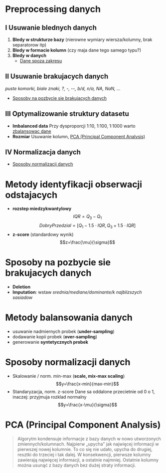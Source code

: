 # Preprocessing danych
## I Usuwanie blednych danych
1. **Bledy w strukturze bazy** (nierowne wymiary wiersza/kolumny, brak separatorow itp)
2. **Bledy w formacie kolumn** (czy maja dane tego samego typu?)
3. **Bledy w danych** 
    - [Dane spoza zakresu](#Metody%20identyfikacji%20obserwacji%20odstajacych)
## II Usuwanie brakujacych danych
*puste komorki, biale znaki, ?, -, --, b/d, n/a, NA, NaN, ...*
- [Sposoby na pozbycie sie brakujacych danych](#Sposoby%20na%20pozbycie%20sie%20brakujacych%20danych)

## III Optymalizowanie struktury datasetu
- **Imbalanced data**
	Przy dysproporcji 1:10, 1:100, 1:1000 warto [zbalansowac dane](#Metody%20balansowania%20danych)
- **Rozmiar**
	Usuwanie kolumn, [PCA (Principal Component Analysis)](#PCA%20(Principal%20Component%20Analysis))

## IV Normalizacja danych
- [Sposoby normalizacji danych](#Sposoby%20normalizacji%20danych)

# Metody identyfikacji obserwacji odstajacych
 - **rozstep miedzykwantylowy**
$$IQR = Q_3 - Q_1$$
$$DobryPrzedzial = [Q_1 - 1.5\cdot IQR, Q_3 + 1.5\cdot IQR]$$
- **z-score** (standardowy wynik)
$$z=\frac{\mu}{\sigma}$$

# Sposoby na pozbycie sie brakujacych danych
- **Deletion**
- **Imputation**: wstaw *srednia/mediane/dominante/k najblizszych sasiadow*

# Metody balansowania danych
- usuwanie nadmiernych probek (**under-sampling**)
- dodawanie kopii probek (**over-sampling**)
- generowanie **syntetycznych probek**

# Sposoby normalizacji danych
- Skalowanie / norm. min-max (**scale, mix-max scaling**)	$$y=\frac{x-min}{max-min}$$
- Standaryzacja, norm. z-score
	Dane sa oddalone przecietnie od 0 o 1, inaczej: przyjmuja rozklad normalny
$$y=\frac{x-\mu}{\sigma}$$

# PCA (Principal Component Analysis)
> Algorytm kondensuje informacje z bazy danych w nowo utworzonych zmiennych/kolumnach. Najpierw „upycha” jak najwięcej informacji w pierwszej nowej kolumnie. To co się nie udało, upycha do drugiej, resztki do trzeciej i tak dalej. W konsekwencji, pierwsze kolumny zawierają najwięcej informacji, a ostatnie najmniej. Ostatnie kolumny można usunąć z bazy danych bez dużej straty informacji.